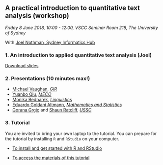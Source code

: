 ## A practical introduction to quantitative text analysis (workshop)

*Friday 8 June 2018, 10:00 - 12:00, VSCC Seminar Room 218, The University of Sydney*

With [Joel Nothman, Sydney Informatics Hub](https://informatics.sydney.edu.au/people/)

### 1. An introduction to applied quantitative text analysis (Joel)

[Download slides](slides/text-analysis-overview-joel.pdf)

### 2. Presentations (10 minutes max!)

* [Michael Vaughan](http://sydney.edu.au/arts/staff/profiles/michael.vaughan.546.php), *[GIR](http://sydney.edu.au/arts/government_international_relations/)*
* [Yuanbo Qiu](http://sydney.edu.au/arts/staff/profiles/yuanbo.qiu.702.php), *[MECO](http://sydney.edu.au/arts/media_communications/)*
* [Monika Bednarek](http://sydney.edu.au/arts/linguistics/staff/profiles/monika.bednarek.php), *[Linguistics](http://sydney.edu.au/arts/linguistics/)*
* [Eduardo Goldani Altmann](http://www.maths.usyd.edu.au/u/ega/), *[Mathematics and Statistics](http://www.maths.usyd.edu.au/)*
* [Gorana Grgic](https://www.ussc.edu.au/people/gorana-grgic) and [Shaun Ratcliff](https://www.ussc.edu.au/people/shaun-ratcliff), *[USSC](https://www.ussc.edu.au/)*

### 3. Tutorial

You are invited to bring your own laptop to the tutorial. You can prepare for the tutorial by installing `R` and `RStudio` on your computer.

* [To install and get started with R and RStudio](https://fraba.github.io/digital_media_methods_sydney/ws00/ws00.html)

* [To access the materials of this tutorial](https://github.com/Digital-Methods-Sydney/ws-201806/tree/master/nlp_tutorial)
